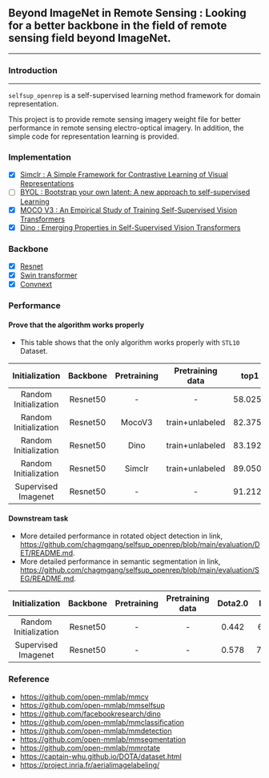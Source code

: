 ## Beyond ImageNet in Remote Sensing : Looking for a better backbone in the field of remote sensing field beyond ImageNet.
---

### Introduction
---
`selfsup_openrep` is a self-supervised learning method framework for domain representation.

This project is to provide remote sensing imagery weight file for better performance in remote sensing electro-optical imagery. In addition, the simple code for representation learning is provided.

### Implementation
- [x] [Simclr : A Simple Framework for Contrastive Learning of Visual Representations](https://arxiv.org/abs/2002.05709)
- [ ] [BYOL : Bootstrap your own latent: A new approach to self-supervised Learning](https://arxiv.org/abs/2006.07733)
- [x] [MOCO V3 : An Empirical Study of Training Self-Supervised Vision Transformers](https://arxiv.org/abs/2104.02057)
- [x] [Dino : Emerging Properties in Self-Supervised Vision Transformers](https://arxiv.org/abs/2104.14294)

### Backbone

* [x] [Resnet](https://arxiv.org/abs/1512.03385)
* [x] [Swin transformer](https://arxiv.org/abs/2103.14030)
* [x] [Convnext](https://arxiv.org/abs/2201.03545)

### Performance

#### Prove that the algorithm works properly
* This table shows that the only algorithm works properly with `STL10` Dataset.

|     Initialization    | Backbone     | Pretraining | Pretraining data |   top1  |   top5  |
|:---------------------:|:------------:|:-----------:|:----------------:|:-------:|:-------:|
| Random Initialization | Resnet50     |      -      |         -        | 58.0250 | 95.7250 |
| Random Initialization | Resnet50     |  MocoV3     | train+unlabeled  | 82.3750 | 99.0750 |
| Random Initialization | Resnet50     |  Dino       | train+unlabeled  | 83.1925 | 99.3750 |
| Random Initialization | Resnet50     |  Simclr     | train+unlabeled  | 89.0500 | 99.6250 |
|  Supervised Imagenet  | Resnet50     |      -      |         -        | 91.2125 | 99.4500 |


#### Downstream task

* More detailed performance in rotated object detection in link, https://github.com/chagmgang/selfsup_openrep/blob/main/evaluation/DET/README.md.
* More detailed performance in semantic segmentation in link, https://github.com/chagmgang/selfsup_openrep/blob/main/evaluation/SEG/README.md.

|     Initialization    | Backbone | Pretraining | Pretraining data |  Dota2.0 |  Inria |
|:---------------------:|:--------:|:-----------:|:----------------:|:--------:|:------:|
| Random Initialization | Resnet50 |      -      |         -        | 0.442    | 65.1.  |
| Supervised Imagenet   | Resnet50 |      -      |         -        | 0.578    | 77.43  |

### Reference
* https://github.com/open-mmlab/mmcv
* https://github.com/open-mmlab/mmselfsup
* https://github.com/facebookresearch/dino
* https://github.com/open-mmlab/mmclassification
* https://github.com/open-mmlab/mmdetection
* https://github.com/open-mmlab/mmsegmentation
* https://github.com/open-mmlab/mmrotate
* https://captain-whu.github.io/DOTA/dataset.html
* https://project.inria.fr/aerialimagelabeling/
